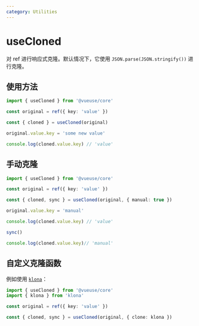 ```yaml
---
category: Utilities
---
```


# useCloned

对 ref 进行响应式克隆。默认情况下，它使用 `JSON.parse(JSON.stringify())` 进行克隆。

## 使用方法

```ts
import { useCloned } from '@vueuse/core'

const original = ref({ key: 'value' })

const { cloned } = useCloned(original)

original.value.key = 'some new value'

console.log(cloned.value.key) // 'value'
```

## 手动克隆

```ts
import { useCloned } from '@vueuse/core'

const original = ref({ key: 'value' })

const { cloned, sync } = useCloned(original, { manual: true })

original.value.key = 'manual'

console.log(cloned.value.key) // 'value'

sync()

console.log(cloned.value.key)// 'manual'
```

## 自定义克隆函数

例如使用 [`klona`](https://www.npmjs.com/package/klona)：

```ts
import { useCloned } from '@vueuse/core'
import { klona } from 'klona'

const original = ref({ key: 'value' })

const { cloned, sync } = useCloned(original, { clone: klona })
```
